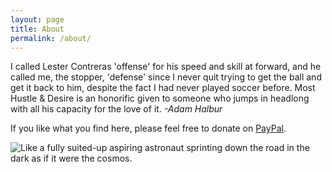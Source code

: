 ```yaml
---
layout: page
title: About
permalink: /about/
---
```


I called Lester Contreras 'offense' for his speed and skill at forward, and he called me, the stopper, 'defense' since I never quit trying to get the ball and get it back to him, despite the fact I had never played soccer before. Most Hustle & Desire is an honorific given to someone who jumps in headlong with all his capacity for the love of it.  *-Adam Halbur*

If you like what you find here, please feel free to donate on [PayPal][donate-link].

![Like a fully suited-up aspiring astronaut sprinting down the road in the dark as if it were the cosmos.](http://bestanimations.com/Earth&Space/astronaut-clown-running-animation-2.gif)

[donate-link]:https://www.paypal.com/cgi-bin/webscr?cmd=_donations&business=4EMQHUTX7XHHA&currency_code=USD&source=url
